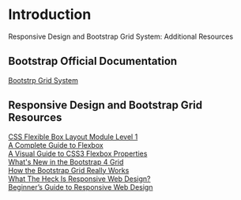 # Introduction

Responsive Design and Bootstrap Grid System: Additional Resources

## Bootstrap Official Documentation

<div class="text-center">                         
<a href="https://getbootstrap.com/docs/4.0/layout/grid/">Bootstrp Grid System</a>
</div>

## Responsive Design and Bootstrap Grid Resources

<div class="text-center">                         
<a href="https://www.w3.org/TR/css-flexbox/">CSS Flexible Box Layout Module Level 1
</a>
</div>

<div class="text-center">                         
<a href="https://css-tricks.com/snippets/css/a-guide-to-flexbox/">A Complete Guide to Flexbox
</a>
</div>

<div class="text-center">                         
<a href="https://scotch.io/tutorials/a-visual-guide-to-css3-flexbox-properties">A Visual Guide to CSS3 Flexbox Properties
</a>
</div>

<div class="text-center">                         
<a href="https://tutorialzine.com/2016/11/boostrap-4-regular-vs-flex-grid">What's New in the Bootstrap 4 Grid
</a>
</div>

<div class="text-center">                         
<a href="http://blog.codeply.com/2016/04/06/how-the-bootstrap-grid-really-works/">How the Bootstrap Grid Really Works
</a>
</div>

<div class="text-center">                         
<a href="http://johnpolacek.github.io/scrolldeck.js/decks/responsive/">What The Heck Is
Responsive Web Design?</a>
</div>

<div class="text-center">                         
<a href="https://blog.teamtreehouse.com/beginners-guide-to-responsive-web-design">Beginner’s Guide to Responsive Web Design</a>
</div>

<div>
</div>
